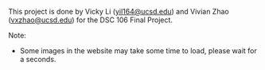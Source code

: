 This project is done by Vicky Li (yil164@ucsd.edu) and Vivian Zhao (vxzhao@ucsd.edu) for the DSC 106 Final Project. 

Note:
- Some images in the website may take some time to load, please wait for a seconds.
